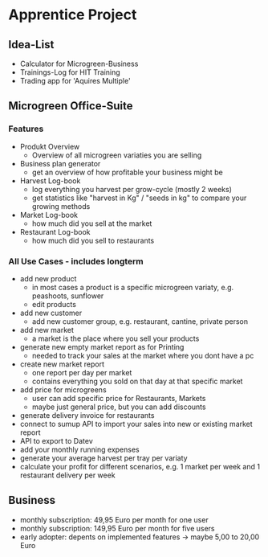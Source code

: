 # Apprentice Project

## Idea-List

- Calculator for Microgreen-Business
- Trainings-Log for HIT Training
- Trading app for 'Aquires Multiple'

## Microgreen Office-Suite

### Features
- Produkt Overview
    - Overview of all microgreen variaties you are selling
- Business plan generator
    - get an overview of how profitable your business might be
- Harvest Log-book
    - log everything you harvest per grow-cycle (mostly 2 weeks)
    - get statistics like "harvest in Kg" / "seeds in kg" to compare your growing methods
- Market Log-book
    - how much did you sell at the market
- Restaurant Log-book
    - how much did you sell to restaurants

### All Use Cases - includes longterm
- add new product
    - in most cases a product is a specific microgreen variaty, e.g. peashoots, sunflower
    - edit products
- add new customer
    - add new customer group, e.g. restaurant, cantine, private person
- add new market
    - a market is the place where you sell your products
- generate new empty market report as for Printing
    - needed to track your sales at the market where you dont have a pc
- create new market report
    - one report per day per market
    - contains everything you sold on that day at that specific market
- add price for microgreens
    - user can add specific price for Restaurants, Markets
    - maybe just general price, but you can add discounts
- generate delivery invoice for restaurants 
- connect to sumup API to import your sales into new or existing market report
- API to export to Datev
- add your monthly running expenses
- generate your average harvest per tray per variaty
- calculate your profit for different scenarios, e.g. 1 market per week and 1 restaurant delivery per week

## Business

- monthly subscription: 49,95 Euro per month for one user
- monthly subscription: 149,95 Euro per month for five users
- early adopter: depents on implemented features -> maybe 5,00 to 20,00 Euro
